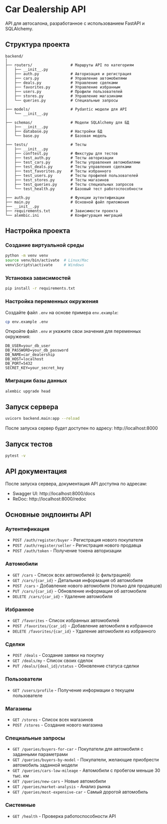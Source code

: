 # Car Dealership API

API для автосалона, разработанное с использованием FastAPI и SQLAlchemy.

## Структура проекта

```
backend/
│
├── routers/                 # Маршруты API по категориям
│   ├── __init__.py
│   ├── auth.py              # Авторизация и регистрация
│   ├── cars.py              # Управление автомобилями
│   ├── deals.py             # Управление сделками
│   ├── favorites.py         # Управление избранным
│   ├── users.py             # Профили пользователей
│   ├── stores.py            # Управление магазинами
│   └── queries.py           # Специальные запросы
│
├── models/                  # Pydantic модели для API
│   └── __init__.py
│
├── schemas/                 # Модели SQLAlchemy для БД
│   ├── __init__.py
│   ├── database.py          # Настройки БД
│   └── base.py              # Базовая модель
│
├── tests/                   # Тесты
│   ├── __init__.py
│   ├── conftest.py          # Фикстуры для тестов
│   ├── test_auth.py         # Тесты авторизации
│   ├── test_cars.py         # Тесты управления автомобилями
│   ├── test_deals.py        # Тесты управления сделками
│   ├── test_favorites.py    # Тесты избранного
│   ├── test_users.py        # Тесты профилей пользователей
│   ├── test_stores.py       # Тесты магазинов
│   ├── test_queries.py      # Тесты специальных запросов
│   └── test_health.py       # Базовый тест работоспособности
│
├── auth.py                  # Функции аутентификации
├── main.py                  # Основной файл приложения
├── __init__.py
├── requirements.txt         # Зависимости проекта
└── alembic.ini              # Конфигурация миграций
```

## Настройка проекта

### Создание виртуальной среды

```bash
python -m venv venv
source venv/bin/activate  # Linux/Mac
venv\Scripts\activate     # Windows
```

### Установка зависимостей

```bash
pip install -r requirements.txt
```

### Настройка переменных окружения

Создайте файл `.env` на основе примера `env.example`:

```bash
cp env.example .env
```

Откройте файл `.env` и укажите свои значения для переменных окружения:

```
DB_USER=your_db_user
DB_PASSWORD=your_db_password
DB_NAME=car_dealership
DB_HOST=localhost
DB_PORT=5432
SECRET_KEY=your_secret_key
```

### Миграции базы данных

```bash
alembic upgrade head
```

## Запуск сервера

```bash
uvicorn backend.main:app --reload
```

После запуска сервер будет доступен по адресу: http://localhost:8000

## Запуск тестов

```bash
pytest -v
```

## API документация

После запуска сервера, документация API доступна по адресам:

- Swagger UI: http://localhost:8000/docs
- ReDoc: http://localhost:8000/redoc

## Основные эндпоинты API

### Аутентификация

- `POST /auth/register/buyer` - Регистрация нового покупателя
- `POST /auth/register/seller` - Регистрация нового продавца
- `POST /auth/token` - Получение токена авторизации

### Автомобили

- `GET /cars` - Список всех автомобилей (с фильтрацией)
- `GET /cars/{car_id}` - Детальная информация об автомобиле
- `POST /cars` - Добавление нового автомобиля (только для продавцов)
- `PUT /cars/{car_id}` - Обновление информации об автомобиле
- `DELETE /cars/{car_id}` - Удаление автомобиля

### Избранное

- `GET /favorites` - Список избранных автомобилей
- `POST /favorites/{car_id}` - Добавление автомобиля в избранное
- `DELETE /favorites/{car_id}` - Удаление автомобиля из избранного

### Сделки

- `POST /deals` - Создание заявки на покупку
- `GET /deals/my` - Список своих сделок
- `PUT /deals/{deal_id}/status` - Обновление статуса сделки

### Пользователи

- `GET /users/profile` - Получение информации о текущем пользователе

### Магазины

- `GET /stores` - Список всех магазинов
- `POST /stores` - Создание нового магазина

### Специальные запросы

- `GET /queries/buyers-for-car` - Покупатели для автомобиля с заданными параметрами
- `GET /queries/buyers-by-model` - Покупатели, желающие приобрести автомобиль заданной модели
- `GET /queries/cars-low-mileage` - Автомобили с пробегом меньше 30 тыс. км
- `GET /queries/new-cars` - Новые автомобили
- `GET /queries/market-analysis` - Анализ рынка
- `GET /queries/most-expensive-car` - Самый дорогой автомобиль

### Системные

- `GET /health` - Проверка работоспособности API